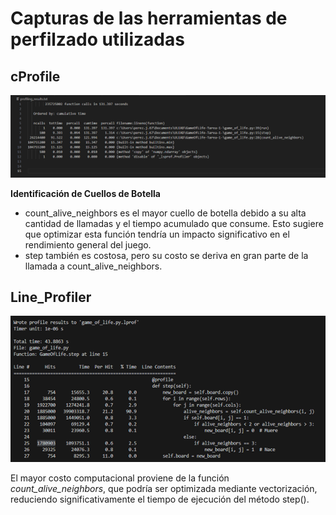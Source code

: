 # Capturas de las herramientas de perfilzado utilizadas
## cProfile

![cprofile](Images\Picture1.png)

**Identificación de Cuellos de Botella**
- count_alive_neighbors es el mayor cuello de botella debido a su alta cantidad de llamadas y el tiempo acumulado que consume. Esto sugiere que optimizar esta función tendría un impacto significativo en el rendimiento general del juego.
- step también es costosa, pero su costo se deriva en gran parte de la llamada a count_alive_neighbors.

## Line_Profiler
![cprofile](Images\Picture2.png)

El mayor costo computacional proviene de la función *count_alive_neighbors*, que podría ser optimizada mediante vectorización, reduciendo significativamente el tiempo de ejecución del método step().